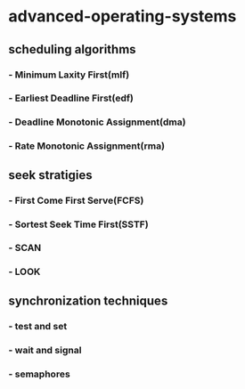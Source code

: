 # advanced-operating-systems
## scheduling algorithms
### - Minimum Laxity First(mlf)
### - Earliest Deadline First(edf)
### - Deadline Monotonic Assignment(dma)
### - Rate Monotonic Assignment(rma)
## seek stratigies
### - First Come First Serve(FCFS)
### - Sortest Seek Time First(SSTF)
### - SCAN
### - LOOK
## synchronization techniques
### - test and set
### - wait and signal
### - semaphores
